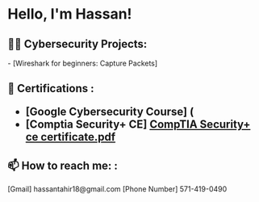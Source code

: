 <h1> Hello, I'm Hassan! 

<h2>👨‍💻 Cybersecurity Projects:</h2>
- [Wireshark for beginners: Capture Packets]

<h2> 🔭 Certifications :</h2?>

- [Google Cybersecurity Course] (
- [Comptia Security+ CE]
 [CompTIA Security+ ce certificate.pdf](https://github.com/user-attachments/files/18355762/CompTIA.Security%2B.ce.certificate.pdf)

<h2> 📫 How to reach me:  :</h2>
[Gmail]
hassantahir18@gmail.com
[Phone Number]
571-419-0490


<!--
**joshmadakor1/joshmadakor1** is a ✨ _special_ ✨ repository because its `README.md` (this file) appears on your GitHub profile.

Here are some ideas to get you started:

- 🔭 I’m currently working on ...
- 🌱 I’m currently learning ...
- 👯 I’m looking to collaborate on ...
- 🤔 I’m looking for help with ...
- 💬 Ask me about ...
- 📫 How to reach me: ...
- 😄 Pronouns: ...
- ⚡ Fun fact: ...
-->
